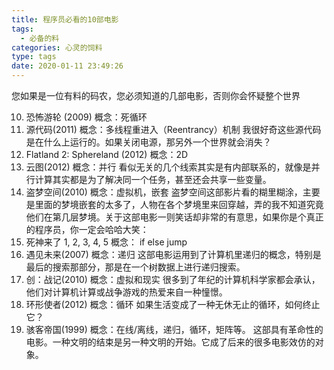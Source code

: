 ```yaml
---
title: 程序员必看的10部电影
tags:
  - 必备的料
categories: 心灵的饲料
type: tags
date: 2020-01-11 23:49:26
---
```



您如果是一位有料的码农，您必须知道的几部电影，否则你会怀疑整个世界

<!-- more -->


10. 恐怖游轮 (2009)
概念：死循环
9. 源代码(2011)
概念：多线程重进入（Reentrancy）机制
我很好奇这些源代码是在什么上运行的。如果关闭电源，那另外一个世界就会消失？
8. Flatland 2: Sphereland (2012)
概念：2D
7. 云图(2012)
概念：并行
看似无关的几个线索其实是有内部联系的，就像是并行计算其实都是为了解决同一个任务，甚至还会共享一些变量。
6. 盗梦空间(2010)
概念：虚拟机，嵌套
盗梦空间这部影片看的糊里糊涂，主要是里面的梦境嵌套的太多了，人物在各个梦境里来回穿越，弄的我不知道究竟他们在第几层梦境。关于这部电影一则笑话却非常的有意思，如果你是个真正的程序员，你一定会哈哈大笑：
5. 死神来了 1, 2, 3, 4, 5
概念： if else jump
4. 遇见未来(2007)
概念：递归
这部电影运用到了计算机里递归的概念，特别是最后的搜索那部分，那是在一个树数据上进行递归搜索。
3. 创：战记(2010)
概念：虚拟和现实
很多到了年纪的计算机科学家都会承认，他们对计算机计算或战争游戏的热爱来自一种憧憬。
2. 环形使者(2012)
概念：循环
如果生活变成了一种无休无止的循环，如何终止它？
1. 骇客帝国(1999)
概念：在线/离线，递归，循环，矩阵等。
这部具有革命性的电影。一种文明的结束是另一种文明的开始。它成了后来的很多电影效仿的对象。
